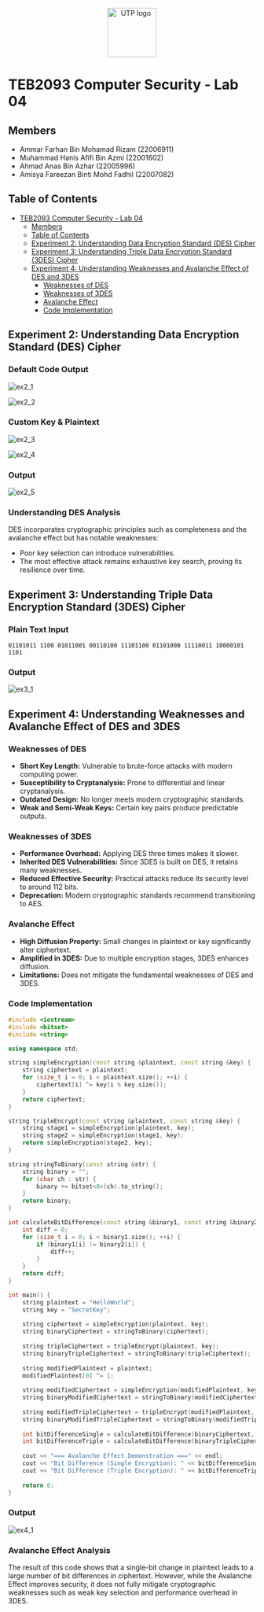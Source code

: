 <!-- markdownlint-disable MD033 MD041 -->
<p align="center" width="100%">
    <img src="./utp logo.png" height="100" alt="UTP logo" />
</p>

# TEB2093 Computer Security - Lab 04

## Members

- Ammar Farhan Bin Mohamad Rizam (22006911)
- Muhammad Hanis Afifi Bin Azmi (22001602)
- Ahmad Anas Bin Azhar (22005996)
- Amisya Fareezan Binti Mohd Fadhil (22007082)

## Table of Contents

- [TEB2093 Computer Security - Lab 04](#teb2093-computer-security---lab-04)
  - [Members](#members)
  - [Table of Contents](#table-of-contents)
  - [Experiment 2: Understanding Data Encryption Standard (DES) Cipher](#experiment-2-understanding-data-encryption-standard-des-cipher)
  - [Experiment 3: Understanding Triple Data Encryption Standard (3DES) Cipher](#experiment-3-understanding-triple-data-encryption-standard-3des-cipher)
  - [Experiment 4: Understanding Weaknesses and Avalanche Effect of DES and 3DES](#experiment-4-understanding-weaknesses-and-avalanche-effect-of-des-and-3des)
    - [Weaknesses of DES](#weaknesses-of-des)
    - [Weaknesses of 3DES](#weaknesses-of-3des)
    - [Avalanche Effect](#avalanche-effect)
    - [Code Implementation](#code-implementation)

## Experiment 2: Understanding Data Encryption Standard (DES) Cipher

### Default Code Output

![ex2_1](./ex2_1.png)

![ex2_2](./ex2_2.png)

### Custom Key & Plaintext

![ex2_3](./ex2_3.png)

![ex2_4](./ex2_4.png)
### Output
![ex2_5](./ex2_5.png)

### Understanding DES Analysis

DES incorporates cryptographic principles such as completeness and the avalanche effect but has notable weaknesses:
- Poor key selection can introduce vulnerabilities.
- The most effective attack remains exhaustive key search, proving its resilience over time.

## Experiment 3: Understanding Triple Data Encryption Standard (3DES) Cipher

### Plain Text Input

```
01101011 1100 01011001 00110100 11101100 01101000 11110011 10000101 1101
```

### Output

![ex3_1](./ex3_1.png)

## Experiment 4: Understanding Weaknesses and Avalanche Effect of DES and 3DES

### Weaknesses of DES
- **Short Key Length:** Vulnerable to brute-force attacks with modern computing power.
- **Susceptibility to Cryptanalysis:** Prone to differential and linear cryptanalysis.
- **Outdated Design:** No longer meets modern cryptographic standards.
- **Weak and Semi-Weak Keys:** Certain key pairs produce predictable outputs.

### Weaknesses of 3DES
- **Performance Overhead:** Applying DES three times makes it slower.
- **Inherited DES Vulnerabilities:** Since 3DES is built on DES, it retains many weaknesses.
- **Reduced Effective Security:** Practical attacks reduce its security level to around 112 bits.
- **Deprecation:** Modern cryptographic standards recommend transitioning to AES.

### Avalanche Effect
- **High Diffusion Property:** Small changes in plaintext or key significantly alter ciphertext.
- **Amplified in 3DES:** Due to multiple encryption stages, 3DES enhances diffusion.
- **Limitations:** Does not mitigate the fundamental weaknesses of DES and 3DES.

### Code Implementation

```cpp
#include <iostream>
#include <bitset>
#include <string>

using namespace std;

string simpleEncryption(const string &plaintext, const string &key) {
    string ciphertext = plaintext;
    for (size_t i = 0; i < plaintext.size(); ++i) {
        ciphertext[i] ^= key[i % key.size()];
    }
    return ciphertext;
}

string tripleEncrypt(const string &plaintext, const string &key) {
    string stage1 = simpleEncryption(plaintext, key);
    string stage2 = simpleEncryption(stage1, key);
    return simpleEncryption(stage2, key);
}

string stringToBinary(const string &str) {
    string binary = "";
    for (char ch : str) {
        binary += bitset<8>(ch).to_string();
    }
    return binary;
}

int calculateBitDifference(const string &binary1, const string &binary2) {
    int diff = 0;
    for (size_t i = 0; i < binary1.size(); ++i) {
        if (binary1[i] != binary2[i]) {
            diff++;
        }
    }
    return diff;
}

int main() {
    string plaintext = "HelloWorld";
    string key = "SecretKey";
    
    string ciphertext = simpleEncryption(plaintext, key);
    string binaryCiphertext = stringToBinary(ciphertext);
    
    string tripleCiphertext = tripleEncrypt(plaintext, key);
    string binaryTripleCiphertext = stringToBinary(tripleCiphertext);
    
    string modifiedPlaintext = plaintext;
    modifiedPlaintext[0] ^= 1;
    
    string modifiedCiphertext = simpleEncryption(modifiedPlaintext, key);
    string binaryModifiedCiphertext = stringToBinary(modifiedCiphertext);
    
    string modifiedTripleCiphertext = tripleEncrypt(modifiedPlaintext, key);
    string binaryModifiedTripleCiphertext = stringToBinary(modifiedTripleCiphertext);
    
    int bitDifferenceSingle = calculateBitDifference(binaryCiphertext, binaryModifiedCiphertext);
    int bitDifferenceTriple = calculateBitDifference(binaryTripleCiphertext, binaryModifiedTripleCiphertext);
    
    cout << "=== Avalanche Effect Demonstration ===" << endl;
    cout << "Bit Difference (Single Encryption): " << bitDifferenceSingle << " bits\n" << endl;
    cout << "Bit Difference (Triple Encryption): " << bitDifferenceTriple << " bits\n" << endl;
    
    return 0;
}
```

### Output

![ex4_1](./ex4_1.png)

### Avalanche Effect Analysis

The result of this code shows that a single-bit change in plaintext leads to a large number of bit differences in ciphertext. However, while the Avalanche Effect improves security, it does not fully mitigate cryptographic weaknesses such as weak key selection and performance overhead in 3DES.

